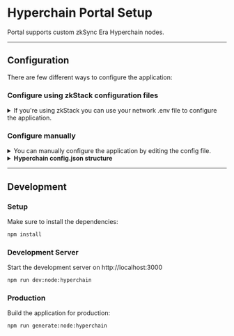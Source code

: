 # Hyperchain Portal Setup

Portal supports custom zkSync Era Hyperchain nodes.

---

## Configuration

There are few different ways to configure the application:

### Configure using zkStack configuration files
<details>
<summary>If you're using zkStack you can use your network .env file to configure the application.</summary>

1. Copy your network .env config file (eg. `my-network.env`) file to `/hyperchains` folder.
<br />[Optional] You can also put your tokens .json file (eg. `my-network.json`) in the same folder. These tokens will be available in the Portal.
2. Make sure to install the dependencies:
    ```bash
    npm install
    ```
3. Build the hyperchain config from the .env file:
    ```bash
    npm run generate-hyperchains-config
    ```
    `/hyperchains/config.json` file will be regenerated. You can edit this file manually if needed.
4. Now you can start or build the application. See [Development](#development-server) or [Production](#production) section below for more details.

<small>Note: if you put multiple .env files in the `/hyperchains` folder - all of them will be available in the Portal after building the hyperchain config. Last edited .env file will be the default network</small>
</details>

### Configure manually
<details>
<summary>You can manually configure the application by editing the config file.</summary>

1. Edit `/hyperchains/config.json` config file (eg. rpc url, network id, etc.).
2. Make sure to install the dependencies:
    ```bash
    npm install
    ```
4. Now you can start or build the application. See [Development](#development-server) or [Production](#production) section below for more details.
</details>

<details>

<br />
<summary><b>Hyperchain config.json structure</b></summary>

```ts
Array<{
  network: {
    key: string;
    id: number; // L2 Network ID
    rpcUrl: string; // L2 RPC URL
    name: string;
    shortName: string;
    blockExplorerUrl?: string; // L2 Block Explorer URL
    hidden?: boolean; // Hidden in the network selector
    l1Network?: { // @wagmi `Chain` structure https://wagmi.sh/core/chains#build-your-own
      // minimal required fields shown
      id: number;
      name: string;
      network: string;
      nativeCurrency: { name: string; symbol: string; decimals: number };
      rpcUrls: {
        default: { http: [ string ] },
        public: { http: [ string ] }
      }
    };
  },
  tokens: Array<{ // Should at least contain the `ETH` token (see `/hyperchains/config.json` for example)
    address: string;
    l1Address?: string;
    name?: string;
    symbol: string;
    decimals: number;
    iconUrl?: string;
    price?: number;
  }>
}>
```
</details>

---

## Development
### Setup

Make sure to install the dependencies:

```bash
npm install
```

### Development Server

Start the development server on http://localhost:3000

```bash
npm run dev:node:hyperchain
```

### Production

Build the application for production:

```bash
npm run generate:node:hyperchain
```